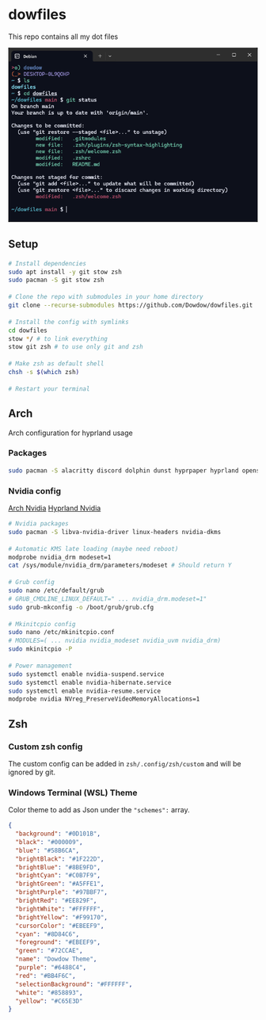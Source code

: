# dowfiles

This repo contains all my dot files

![Screenshot example](https://github.com/Dowdow/dowfiles/blob/main/screenshot.png?raw=true)

## Setup

```bash
# Install dependencies
sudo apt install -y git stow zsh
sudo pacman -S git stow zsh

# Clone the repo with submodules in your home directory
git clone --recurse-submodules https://github.com/Dowdow/dowfiles.git

# Install the config with symlinks
cd dowfiles
stow */ # to link everything
stow git zsh # to use only git and zsh

# Make zsh as default shell
chsh -s $(which zsh)

# Restart your terminal
```
## Arch

Arch configuration for hyprland usage

### Packages

```bash
sudo pacman -S alacritty discord dolphin dunst hyprpaper hyprland openssh otf-font-awesome pipewire qt5-wayland qt6-wayland ttf-jetbrains-mono waybar wayland wofi
```

### Nvidia config

[Arch Nvidia](https://wiki.archlinux.org/title/NVIDIA)
[Hyprland Nvidia](https://wiki.hyprland.org/Nvidia/)

```bash
# Nvidia packages
sudo pacman -S libva-nvidia-driver linux-headers nvidia-dkms

# Automatic KMS late loading (maybe need reboot)
modprobe nvidia_drm modeset=1
cat /sys/module/nvidia_drm/parameters/modeset # Should return Y

# Grub config
sudo nano /etc/default/grub
# GRUB_CMDLINE_LINUX_DEFAULT=" ... nvidia_drm.modeset=1"
sudo grub-mkconfig -o /boot/grub/grub.cfg

# Mkinitcpio config
sudo nano /etc/mkinitcpio.conf
# MODULES=( ... nvidia nvidia_modeset nvidia_uvm nvidia_drm)
sudo mkinitcpio -P

# Power management
sudo systemctl enable nvidia-suspend.service
sudo systemctl enable nvidia-hibernate.service
sudo systemctl enable nvidia-resume.service
modprobe nvidia NVreg_PreserveVideoMemoryAllocations=1
```

## Zsh

### Custom zsh config

The custom config can be added in `zsh/.config/zsh/custom` and will be ignored by git.

### Windows Terminal (WSL) Theme

Color theme to add as Json under the `"schemes":` array.

```json
{
  "background": "#0D101B",
  "black": "#000009",
  "blue": "#58B6CA",
  "brightBlack": "#1F222D",
  "brightBlue": "#8BE9FD",
  "brightCyan": "#C0B7F9",
  "brightGreen": "#A5FFE1",
  "brightPurple": "#97BBF7",
  "brightRed": "#EE829F",
  "brightWhite": "#FFFFFF",
  "brightYellow": "#F99170",
  "cursorColor": "#EBEEF9",
  "cyan": "#8D84C6",
  "foreground": "#EBEEF9",
  "green": "#72CCAE",
  "name": "Dowdow Theme",
  "purple": "#6488C4",
  "red": "#BB4F6C",
  "selectionBackground": "#FFFFFF",
  "white": "#858893",
  "yellow": "#C65E3D"
}
```
